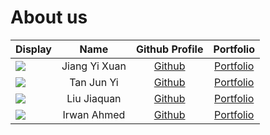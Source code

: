# About us

Display | Name | Github Profile | Portfolio 
--------|:----:|:--------------:|:---------:
![](https://via.placeholder.com/100.png?text=Photo) | Jiang Yi Xuan | [Github](https://github.com/jyx0615/) | [Portfolio](./team/jyx0615.md)
![](https://via.placeholder.com/100.png?text=Photo) | Tan Jun Yi |   [Github](https://github.com/Tanjy55)   | [Portfolio](./team/tanjy55.md)
![](https://via.placeholder.com/100.png?text=Photo) | Liu Jiaquan | [Github](https://github.com/LJQ2001) | [Portfolio](./team/ljq2001.md)
![](https://via.placeholder.com/100.png?text=Photo) | Irwan Ahmed | [Github](https://github.com/irw9n) | [Portfolio](./team/irw9n.md)

